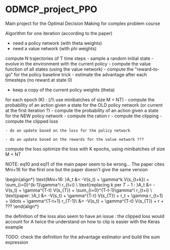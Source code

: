 # ODMCP_project_PPO
Main project for the Optimal Decision Making for complex problem course


Algorithm for one iteration (according to the paper)

- need a policy network (with theta weights)
- need a value network (with phi weights)

compute N trajectories of T time steps
    - sample a random initial state
    - evolve in the environment with the current policy
    - compute the value function of all states (using the value network)
    - compute the "reward-to-go" for the policy baseline trick
    - estimate the advantage after each timesteps (no reward at state 0)
  
- keep a copy of the current policy weights (theta)

for each epoch (K) : (/!\ use minibatches of size M < NT)
    - compute the probability of an action given a state for the OLD policy network (or current at the first iteration ?)
    - compute the probability of an action given a state for the NEW policy network
    - compute the ration r
    - compute the clipping
    - compute the clipped loss

    - do an update based on the loss for the policy network
    
    - do an update based on the rewards for the value network ???


compute the loss
optimize the loss with K epochs, using minibatches of size M < NT



NOTE: eq10 and eq11 of the main paper seem to be wrong...
The paper cites Mni+16 for the first one but the paper doesn't give the same version

 
\begin{align*}
\text{Mni+16: }A_t &= -V(s_t) + \gamma^k V(s_{t+k}) + \sum_{i=0}^{k-1}\gamma^i r_{t+i} \\
\text{replacing $k$ per $T-1$ : }A_t &= -V(s_t) + \gamma^{T-t} V(s_{T}) + \sum_{i=0}^{T-t-1}\gamma^i r_{t+i} \\
\text{paper: }A_t &= -V(s_t) + \gamma^{T-t} V(s_{T}) + r_t + \gamma r_{t+1} + \ldots + \gamma^{T-t+1} r_{T-1}\\
&= -V(s_t) + \gamma^{T-t} V(s_{T}) + r + ???
\end{align*}


the definition of the loss also seem to have an issue :
    the clipped loss would account for A twice
    the understand on how to clip is easier with the Keras example


TODO: check the definition for the advantage estimator and build the sum expression

